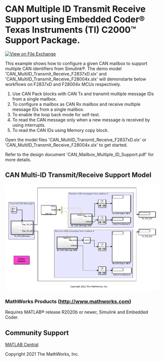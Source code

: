 # **CAN Multiple ID Transmit Receive Support using Embedded Coder® Texas Instruments (TI) C2000™ Support Package.**
<!-- This is the "Title of the contribution" that was approved during the Community Contribution Review Process --> 

[![View <File Exchange Title> on File Exchange](https://www.mathworks.com/matlabcentral/images/matlab-file-exchange.svg)](https://www.mathworks.com/matlabcentral/fileexchange/####-file-exchange-title)  
<!-- Add this icon to the README if this repo also appears on File Exchange via the "Connect to GitHub" feature --> 
This example shows how to configure a given CAN mailbox to support multiple CAN identifiers from Simulink®. The demo model 'CAN_MultiID_Transmit_Receive_F2837xD.slx' and 'CAN_MultiID_Transmit_Receive_F28004x.slx' will demonstarte below workflows on F2837xD and F28004x MCUs respectively.

1. Use CAN Pack blocks with CAN Tx and transmit multiple message IDs from a single mailbox.
2. To configure a mailbox as CAN Rx mailbox and receive multiple message IDs from a single mailbox.
3. To enable the loop back mode for self-test.
4. To read the CAN message only when a new message is received by using interrupts.
5. To read the CAN IDs using Memory copy block.

Open the model files 'CAN_MultiID_Transmit_Receive_F2837xD.slx' or 'CAN_MultiID_Transmit_Receive_F28004x.slx' to get started.

Refer to the design document 'CAN_Mailbox_Multiple_ID_Support.pdf' for more details.

<!--- If your project includes a visualation or any images or an App please include a screenshot in this README --->

## **CAN Multi-ID Transmit/Receive Support Model**
![](overview/CAN_Multi_ID.JPG) 

### MathWorks Products (http://www.mathworks.com)

Requires MATLAB® release R2020b or newer, Simulink and Embedded Coder.

## Community Support
[MATLAB Central](https://www.mathworks.com/matlabcentral)

Copyright 2021 The MathWorks, Inc.


